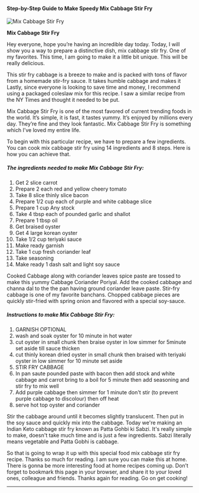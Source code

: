             

#### Step-by-Step Guide to Make Speedy Mix Cabbage Stir Fry

![Mix Cabbage Stir Fry](https://img-global.cpcdn.com/recipes/46340278/751x532cq70/mix-cabbage-stir-fry-recipe-main-photo.jpg)

**Mix Cabbage Stir Fry**

Hey everyone, hope you’re having an incredible day today. Today, I will show you a way to prepare a distinctive dish, mix cabbage stir fry. One of my favorites. This time, I am going to make it a little bit unique. This will be really delicious.

This stir fry cabbage is a breeze to make and is packed with tons of flavor from a homemade stir-fry sauce. It takes humble cabbage and makes it Lastly, since everyone is looking to save time and money, I recommend using a packaged coleslaw mix for this recipe. I saw a similar recipe from the NY Times and thought it needed to be put.

Mix Cabbage Stir Fry is one of the most favored of current trending foods in the world. It’s simple, it is fast, it tastes yummy. It’s enjoyed by millions every day. They’re fine and they look fantastic. Mix Cabbage Stir Fry is something which I’ve loved my entire life.

To begin with this particular recipe, we have to prepare a few ingredients. You can cook mix cabbage stir fry using 14 ingredients and 8 steps. Here is how you can achieve that.

##### The ingredients needed to make Mix Cabbage Stir Fry:

1.  Get 2 slice carrot
2.  Prepare 2 each red and yellow cheery tomato
3.  Take 8 slice thinly slice bacon
4.  Prepare 1/2 cup each of purple and white cabbage slice
5.  Prepare 1 cup Any stock
6.  Take 4 tbsp each of pounded garlic and shallot
7.  Prepare 1 tbsp oil
8.  Get braised oyster
9.  Get 4 large korean oyster
10.  Take 1/2 cup teriyaki sauce
11.  Make ready garnish
12.  Take 1 cup fresh coriander leaf
13.  Take seasoning
14.  Make ready 1 dash salt and light soy sauce

Cooked Cabbage along with coriander leaves spice paste are tossed to make this yummy Cabbage Coriander Poriyal. Add the cooked cabbage and channa dal to the the pan having ground coriander leave paste. Stir-fry cabbage is one of my favorite banchans. Chopped cabbage pieces are quickly stir-fried with spring onion and flavored with a special soy-sauce.

##### Instructions to make Mix Cabbage Stir Fry:

1.  GARNISH OPTIONAL
2.  wash and soak oyster for 10 minute in hot water
3.  cut oyster in small chunk then braise oyster in low simmer for 5minute set aside till sauce thicken
4.  cut thinly korean dried oyster in small chunk then braised with teriyaki oyster in low simmer for 10 minute set aside
5.  STIR FRY CABBAGE
6.  In pan saute pounded paste with bacon then add stock and white cabbage and carrot bring to a boil for 5 minute then add seasoning and stir fry to mix well
7.  Add purple cabbage then simmer for 1 minute don't stir (to prevent purple cabbage to discolour) then off heat
8.  serve hot top oyster and coriander

Stir the cabbage around until it becomes slightly translucent. Then put in the soy sauce and quickly mix into the cabbage. Today we're making an Indian Keto cabbage stir fry known as Patta Gohbi ki Sabzi. It's really simple to make, doesn't take much time and is just a few ingredients. Sabzi literally means vegetable and Patta Gobhi is cabbage.

So that is going to wrap it up with this special food mix cabbage stir fry recipe. Thanks so much for reading. I am sure you can make this at home. There is gonna be more interesting food at home recipes coming up. Don’t forget to bookmark this page in your browser, and share it to your loved ones, colleague and friends. Thanks again for reading. Go on get cooking!

* * *